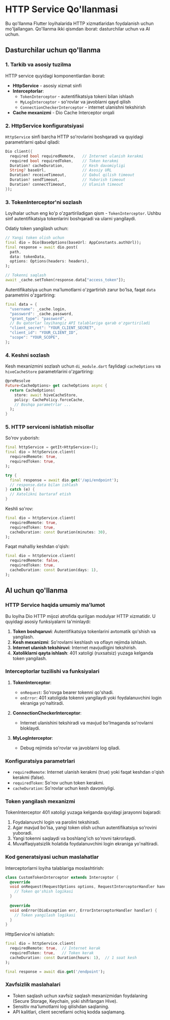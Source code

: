 # HTTP Service Qo'llanmasi

Bu qo'llanma Flutter loyihalarida HTTP xizmatlaridan foydalanish uchun mo'ljallangan. Qo'llanma ikki qismdan iborat: dasturchilar uchun va AI uchun.

## Dasturchilar uchun qo'llanma

### 1. Tarkib va asosiy tuzilma

HTTP service quyidagi komponentlardan iborat:

- **HttpService** - asosiy xizmat sinfi
- **Interceptorlar**:
  - `TokenInterceptor` - autentifikatsiya tokeni bilan ishlash
  - `MyLogInterceptor` - so'rovlar va javoblarni qayd qilish
  - `ConnectionCheckerInterceptor` - internet ulanishni tekshirish
- **Cache mexanizmi** - Dio Cache Interceptor orqali

### 2. HttpService konfiguratsiyasi

`HttpService` sinfi barcha HTTP so'rovlarini boshqaradi va quyidagi parametrlarni qabul qiladi:

```dart
Dio client({
  required bool requiredRemote,   // Internet ulanish kerakmi
  required bool requiredToken,    // Token kerakmi
  Duration? cacheDuration,        // Kesh davomiyligi
  String? baseUrl,                // Asosiy URL
  Duration? receiveTimeout,       // Qabul qilish timeout
  Duration? sendTimeout,          // Yuborish timeout
  Duration? connectTimeout,       // Ulanish timeout
});
```

### 3. TokenInterceptor'ni sozlash

Loyihalar uchun eng ko'p o'zgartiriladigan qism - `TokenInterceptor`. Ushbu sinf autentifikatsiya tokenlarini boshqaradi va ularni yangilaydi.

Odatiy token yangilash uchun:

```dart
// Yangi token olish uchun
final dio = Dio(BaseOptions(baseUrl: AppConstants.authUrl));
final response = await dio.post(
  path,
  data: tokenData,
  options: Options(headers: headers),
);

// Tokenni saqlash
await _cache.setToken(response.data["access_token"]);
```

Autentifikatsiya uchun ma'lumotlarni o'zgartirish zarur bo'lsa, faqat `data` parametrini o'zgartiring:

```dart
final data = {
  "username": _cache.login,
  "password": _cache.password,
  "grant_type": "password",
  // Bu qatorlar loyihangiz API talablariga qarab o'zgartiriladi
  "client_secret": "YOUR_CLIENT_SECRET",
  "client_id": "YOUR_CLIENT_ID",
  "scope": "YOUR_SCOPE",
};
```

### 4. Keshni sozlash

Kesh mexanizmini sozlash uchun `di_module.dart` faylidagi `cacheOptions` va `hiveCacheStore` parametrlarini o'zgartiring:

```dart
@preResolve
Future<CacheOptions> get cacheOptions async {
  return CacheOptions(
    store: await hiveCacheStore,
    policy: CachePolicy.forceCache,
    // Boshqa parametrlar ...
  );
}
```

### 5. HTTP serviceni ishlatish misollar

So'rov yuborish:

```dart
final httpService = getIt<HttpService>();
final dio = httpService.client(
  requiredRemote: true,
  requiredToken: true,
);

try {
  final response = await dio.get('/api/endpoint');
  // response.data bilan ishlash
} catch (e) {
  // Xatolikni bartaraf etish
}
```

Keshli so'rov:

```dart
final dio = httpService.client(
  requiredRemote: true,
  requiredToken: true,
  cacheDuration: const Duration(minutes: 30),
);
```

Faqat mahalliy keshdan o'qish:

```dart
final dio = httpService.client(
  requiredRemote: false,
  requiredToken: true,
  cacheDuration: const Duration(days: 1),
);
```

## AI uchun qo'llanma

### HTTP Service haqida umumiy ma'lumot

Bu loyiha Dio HTTP mijozi atrofida qurilgan modulyar HTTP xizmatidir. U quyidagi asosiy funksiyalarni ta'minlaydi:

1. **Token boshqaruvi**: Autentifikatsiya tokenlarini avtomatik qo'shish va yangilash.
2. **Kesh mexanizmi**: So'rovlarni keshlash va oflayn rejimda ishlash.
3. **Internet ulanish tekshiruvi**: Internet mavjudligini tekshirish.
4. **Xatoliklarni qayta ishlash**: 401 xatoligi (ruxsatsiz) yuzaga kelganda token yangilash.

### Interceptorlar tuzilishi va funksiyalari

1. **TokenInterceptor**:
   - `onRequest`: So'rovga bearer tokenni qo'shadi.
   - `onError`: 401 xatoligida tokenni yangilaydi yoki foydalanuvchini login ekraniga yo'naltiradi.

2. **ConnectionCheckerInterceptor**:
   - Internet ulanishini tekshiradi va mavjud bo'lmaganda so'rovlarni bloklaydi.

3. **MyLogInterceptor**:
   - Debug rejimida so'rovlar va javoblarni log qiladi.

### Konfiguratsiya parametrlari

- `requiredRemote`: Internet ulanish kerakmi (true) yoki faqat keshdan o'qish kerakmi (false).
- `requiredToken`: So'rov uchun token kerakmi.
- `cacheDuration`: So'rovlar uchun kesh davomiyligi.

### Token yangilash mexanizmi

TokenInterceptor 401 xatoligi yuzaga kelganda quyidagi jarayonni bajaradi:

1. Foydalanuvchi login va parolini tekshiradi.
2. Agar mavjud bo'lsa, yangi token olish uchun autentifikatsiya so'rovini yuboradi.
3. Yangi tokenni saqlaydi va boshlang'ich so'rovni takrorlaydi.
4. Muvaffaqiyatsizlik holatida foydalanuvchini login ekraniga yo'naltiradi.

### Kod generatsiyasi uchun maslahatlar

Interceptorlarni loyiha talablariga moslashtirish:

```dart
class CustomTokenInterceptor extends Interceptor {
  @override
  void onRequest(RequestOptions options, RequestInterceptorHandler handler) {
    // Token qo'shish logikasi
  }
  
  @override
  void onError(DioException err, ErrorInterceptorHandler handler) {
    // Token yangilash logikasi
  }
}
```

HttpService'ni ishlatish:

```dart
final dio = httpService.client(
  requiredRemote: true,  // Internet kerak
  requiredToken: true,   // Token kerak
  cacheDuration: const Duration(hours: 1),  // 1 soat kesh
);

final response = await dio.get('/endpoint');
```

### Xavfsizlik maslahalari

- Token saqlash uchun xavfsiz saqlash mexanizmidan foydalaning (Secure Storage, Keychain, yoki shifrlangan Hive).
- Sensitiv ma'lumotlarni log qilishdan saqlaning.
- API kalitlari, client secretlarni ochiq kodda saqlamang.
